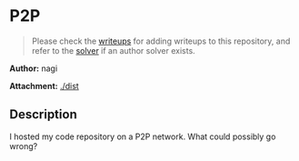 # P2P

> Please check the [writeups](./writeups/) for adding writeups to this repository, and refer to the [solver](./solver/) if an author solver exists.

**Author:** nagi

**Attachment:** [./dist](./dist)


## Description
I hosted my code repository on a P2P network. What could possibly go wrong?

